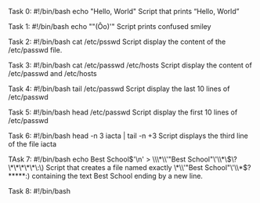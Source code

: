 Task 0:
#!/bin/bash
echo "Hello, World"
Script that prints “Hello, World”

Task 1:
#!/bin/bash
echo "\"(Ôo)'"
Script prints confused smiley

Task 2:
#!/bin/bash
cat /etc/psswd
Script display the content of the /etc/passwd file.

Task 3:
#!/bin/bash
cat /etc/passwd /etc/hosts
Script display the content of /etc/passwd and /etc/hosts

Task 4:
#!/bin/bash
tail /etc/passwd
Script display the last 10 lines of /etc/passwd

Task 5:
#!/bin/bash
head /etc/passwd
Script display the first 10 lines of /etc/passwd

Task 6:
#!/bin/bash
head -n 3 iacta | tail -n +3
Script displays the third line of the file iacta

TAsk 7:
#!/bin/bash
echo Best School$'\n' > \\\*\\'"Best School"\'\\*\$\?\*\*\*\*\*\:\)
Script that creates a file named exactly \*\\'"Best School"\'\\*$\?\*\*\*\*\*:) containing the text Best School ending by a new line.

Task 8:
#!/bin/bash
